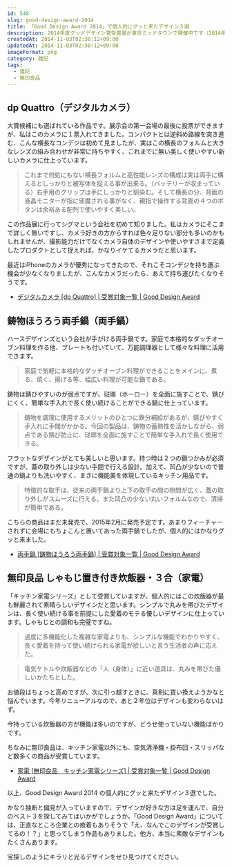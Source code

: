 ```yaml
---
id: 548
slug: good-design-award-2014
title: 「Good Design Award 2014」で個人的にグッと来たデザイン３選
description: 2014年度グッドデザイン賞受賞展が東京ミッドタウンで開催中です（2014年10月31日〜2014年11月4日）。全部で1200を超える受賞作品の中から、個人的にグッと来たデザインを３つご紹介します。
createdAt: 2014-11-03T02:30:12+09:00
updatedAt: 2014-11-03T02:30:12+09:00
imageFormat: png
category: 雑記
tags:
  - 雑記
  - 無印良品
---
```

## dp Quattro（デジタルカメラ）

<capture-image article-id="548" img-file-name="14G050396_01_880x660.jpg" caption="dp Quattro（デジタルカメラ）"></capture-image>

大賞候補にも選ばれている作品です。展示会の第一会場の最後に投票ができますが、私はこのカメラに１票入れてきました。コンパクトとは逆斜め路線を突き進む、こんな横長なコンデジは初めて見ましたが、実はこの横長のフォルムと大きなレンズの組み合わせが非常に持ちやすく、これまでに無い美しく使いやすい新しいカメラに仕上っています。

> これまで何処にもない横長フォルムと高性能レンズの構成は実は両手に構えるとしっかりと被写体を捉える事が出来る。（バッテリーが収まっている）右手用のグリップは手にしっかりと馴染む。そして横長の分、背面の液晶モニターが指に邪魔される事がなく、親指で操作する背面の４つのボタンは余裕ある配列で使いやすく美しい。

この作品展に行ってシグマという会社を初めて知りました。私はカメラにそこまで詳しく無いですし、カメラ好きの方からすれば色々足りない部分も多いのかもしれませんが、撮影能力だけでなくカメラ自体のデザインや使いやすさまで定義したプロダクトとして捉えれば、かなりイケてるカメラだと思います。

最近はiPhoneのカメラが優秀になってきたので、それこそコンデジを持ち運ぶ機会が少なくなりましたが、こんなカメラだったら、あえて持ち運びたくなりそうです。

* <a title="デジタルカメラ [dp Quattro] | 受賞対象一覧 | Good Design Award" href="http://www.g-mark.org/award/describe/41091?token=lsZQb4WZ1U" target="_blank">デジタルカメラ [dp Quattro] | 受賞対象一覧 | Good Design Award</a>

## 鋳物ほうろう両手鍋（両手鍋）

<capture-image article-id="548" img-file-name="14G030189_02_880x660.jpg" caption="鋳物ほうろう両手鍋（両手鍋）"></capture-image>

ハースデザインズという会社が手がける両手鍋です。家庭で本格的なダッチオーブン料理を作る他、プレートも付いていて、万能調理器として様々な料理に活用できます。

> 家庭で気軽に本格的なダッチオーブン料理ができることをメインに、煮る、焼く、揚げる等、幅広い料理が可能な鍋である。

鋳物は錆びやすいのが弱点ですが、琺瑯（ホーロー）を全面に施すことで、錆びにくく、簡単な手入れで長く使い続けることができる鍋に仕上っています。

> 鋳物を調理に使用するメリットのひとつに鉄分補給があるが、錆びやすく手入れに手間がかかる。今回の製品は、鋳物の蓄熱性を活かしながら、弱点である錆び防止に、琺瑯を全面に施すことで簡単な手入れで長く使用できる。

フラットなデザインがとても美しいと思います。持つ時は２つの鍋つかみが必須ですが、蓋の取り外しは少ない手間で行える設計。加えて、凹凸が少ないので普通の鍋よりも洗いやすく、まさに機能美を体現しているキッチン用品です。

> 特徴的な取手は、従来の両手鍋より上下の取手の間の隙間が広く、蓋の取り外しがスムーズに行える。また凹凸の少ない丸いフォルムなので、清掃が簡単である。

こちらの商品はまだ未発売で、2015年2月に発売予定です。あまりフィーチャーされずに会場にもちょこんと置いてあった両手鍋でしたが、個人的にはかなりグッと来ました。

* <a title="両手鍋 [鋳物ほうろう両手鍋] | 受賞対象一覧 | Good Design Award" href="http://www.g-mark.org/award/describe/40884?token=8JyIqDh3Ft" target="_blank">両手鍋 [鋳物ほうろう両手鍋] | 受賞対象一覧 | Good Design Award</a>

## 無印良品 しゃもじ置き付き炊飯器・３合（家電）

<capture-image article-id="548" img-file-name="ja01-300x182.jpg" caption="無印良品 しゃもじ置き付き炊飯器・３合"></capture-image>

「キッチン家電シリーズ」として受賞していますが、個人的にはこの炊飯器が最も鮮麗されて素晴らしいデザインだと思います。シンプルで丸みを帯びたデザインは、長く使い続ける事を前提にした愛着のモテる優しいデザインに仕上っています。しゃもじとの調和も完璧ですね。

> 過度に多機能化した複雑な家電よりも、シンプルな機能でわかりやすく、長く愛着を持って使い続けられる家電が欲しいと言う生活者の声に応えた。

> 電気ケトルや炊飯器などの「人（身体）」に近い道具は、丸みを帯びた優しいかたちとした。

お値段はちょっと高めですが、次に引っ越すときに、真剣に買い換えようかなと悩んでいます。今年リニューアルなので、あと２年位はデザインも変わらないはず。

今持っている炊飯器の方が機能は多いのですが、どうせ使っていない機能ばかりです。

ちなみに無印良品は、キッチン家電以外にも、空気清浄機・掛布団・スリッパなど数多くの商品が受賞しています。

* <a title="家電 [無印良品　キッチン家電シリーズ] | 受賞対象一覧 | Good Design Award" href="http://www.g-mark.org/award/describe/40981?token=9yb8E6JREc" target="_blank">家電 [無印良品　キッチン家電シリーズ] | 受賞対象一覧 | Good Design Award</a>

以上、Good Design Award 2014 の個人的にグッと来たデザイン３選でした。

かなり独断と偏見が入っていますので、デザインが好きな方は足を運んで、自分のベスト３を探してみてはいかがでしょうか。「Good Design Award」については、正直なところ企業との癒着もありそうで「え、なんでこのデザインが受賞してるの！？」と思ってしまう作品もありました。他方、本当に素敵なデザインもたくさんあります。

宝探しのようにキラリと光るデザインをぜひ見つけてください。
